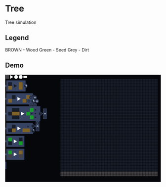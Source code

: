 # Tree
Tree simulation

Legend 
---
BROWN - Wood
Green - Seed
Grey - Dirt


Demo
---
![](./demo.gif)